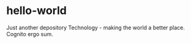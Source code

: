 # hello-world
Just another depository 
Technology - making the world a better place. 
Cognito ergo sum. 
